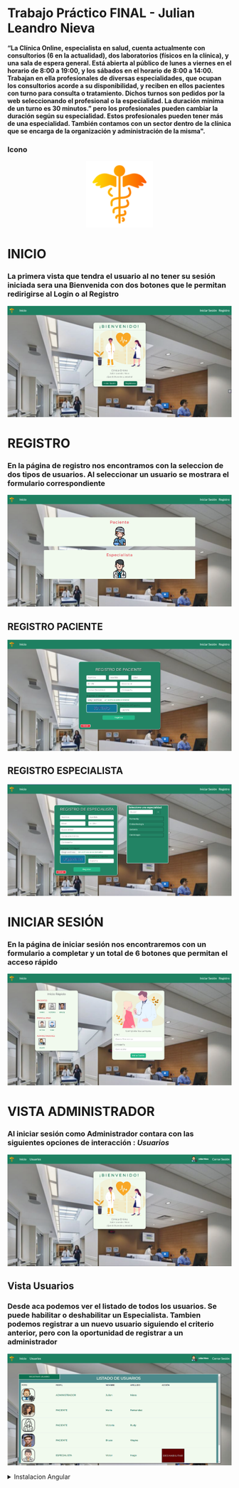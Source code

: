 # Trabajo Práctico FINAL - Julian Leandro Nieva

**“La Clínica Online, especialista en salud, cuenta actualmente con consultorios (6 en la actualidad),
dos laboratorios (físicos en la clínica), y una sala de espera general. Está abierta al público de lunes a
viernes en el horario de 8:00 a 19:00, y los sábados en el horario de 8:00 a 14:00.
Trabajan en ella profesionales de diversas especialidades, que ocupan los consultorios acorde a su
disponibilidad, y reciben en ellos pacientes con turno para consulta o tratamiento. Dichos turnos son
pedidos por la web seleccionando el profesional o la especialidad. La duración mínima de un turno es
30 minutos.” pero los profesionales pueden cambiar la duración según su especialidad. Estos
profesionales pueden tener más de una especialidad.
También contamos con un sector dentro de la clínica que se encarga de la organización y
administración de la misma".**

### Icono

<p align="center">
  <img src="src/assets/favicon.png" width="150" height="150">
</p>

# INICIO
### La primera vista que tendra el usuario al no tener su sesión iniciada sera una Bienvenida con dos botones que le permitan redirigirse al Login o al Registro

![](FotosReadme/Welcome.png)

# REGISTRO
### En la página de registro nos encontramos con la seleccion de dos tipos de usuarios. Al seleccionar un usuario se mostrara el formulario correspondiente

![](FotosReadme/Register.png)

## REGISTRO PACIENTE

![](FotosReadme/RegisterPatient.png)

## REGISTRO ESPECIALISTA

![](FotosReadme/RegisterSpecialist.png)

# INICIAR SESIÓN
### En la página de iniciar sesión nos encontraremos con un formulario a completar y un total de 6 botones que permitan el acceso rápido

![](FotosReadme/Login.png)

# VISTA ADMINISTRADOR
### Al iniciar sesión como Administrador contara con las siguientes opciones de interacción : *Usuarios*

![](FotosReadme/AdminView.png)

## Vista Usuarios
### Desde aca podemos ver el listado de todos los usuarios. Se puede habilitar o deshabilitar un Especialista. Tambien podemos registrar a un nuevo usuario siguiendo el criterio anterior, pero con la oportunidad de registrar a un administrador

![](FotosReadme/Users.png)

<details>

<summary> Instalacion Angular </summary>

# Clinica

This project was generated with [Angular CLI](https://github.com/angular/angular-cli) version 16.2.0.

## Development server

Run `ng serve` for a dev server. Navigate to `http://localhost:4200/`. The application will automatically reload if you change any of the source files.

## Code scaffolding

Run `ng generate component component-name` to generate a new component. You can also use `ng generate directive|pipe|service|class|guard|interface|enum|module`.

## Build

Run `ng build` to build the project. The build artifacts will be stored in the `dist/` directory.

## Running unit tests

Run `ng test` to execute the unit tests via [Karma](https://karma-runner.github.io).

## Running end-to-end tests

Run `ng e2e` to execute the end-to-end tests via a platform of your choice. To use this command, you need to first add a package that implements end-to-end testing capabilities.

## Further help

To get more help on the Angular CLI use `ng help` or go check out the [Angular CLI Overview and Command Reference](https://angular.io/cli) page.

</details>